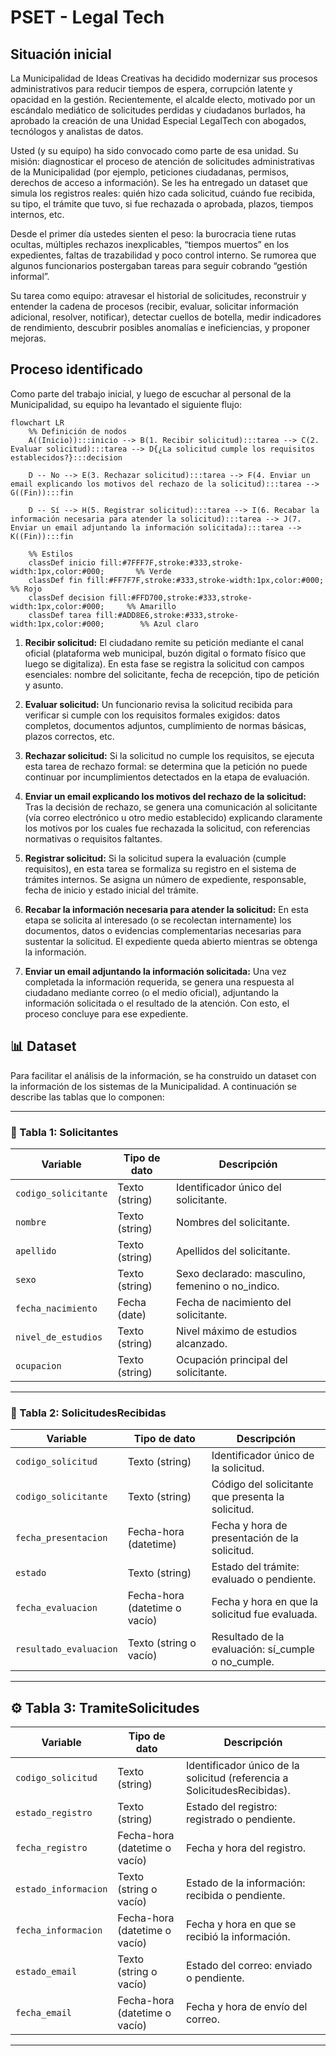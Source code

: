 # PSET - Legal Tech

## Situación inicial

La Municipalidad de Ideas Creativas ha decidido modernizar sus procesos administrativos para reducir tiempos de espera, corrupción latente y opacidad en la gestión. Recientemente, el alcalde electo, motivado por un escándalo mediático de solicitudes perdidas y ciudadanos burlados, ha aprobado la creación de una Unidad Especial LegalTech con abogados, tecnólogos y analistas de datos.

Usted (y su equipo) ha sido convocado como parte de esa unidad. Su misión: diagnosticar el proceso de atención de solicitudes administrativas de la Municipalidad (por ejemplo, peticiones ciudadanas, permisos, derechos de acceso a información). Se les ha entregado un dataset que simula los registros reales: quién hizo cada solicitud, cuándo fue recibida, su tipo, el trámite que tuvo, si fue rechazada o aprobada, plazos, tiempos internos, etc.

Desde el primer día ustedes sienten el peso: la burocracia tiene rutas ocultas, múltiples rechazos inexplicables, “tiempos muertos” en los expedientes, faltas de trazabilidad y poco control interno. Se rumorea que algunos funcionarios postergaban tareas para seguir cobrando “gestión informal”.

Su tarea como equipo: atravesar el historial de solicitudes, reconstruir y entender la cadena de procesos (recibir, evaluar, solicitar información adicional, resolver, notificar), detectar cuellos de botella, medir indicadores de rendimiento, descubrir posibles anomalías e ineficiencias, y proponer mejoras. 

## Proceso identificado

Como parte del trabajo inicial, y luego de escuchar al personal de la Municipalidad, su equipo ha levantado el siguiente flujo:

```mermaid
flowchart LR
    %% Definición de nodos
    A((Inicio)):::inicio --> B(1. Recibir solicitud):::tarea --> C(2. Evaluar solicitud):::tarea --> D{¿La solicitud cumple los requisitos establecidos?}:::decision

    D -- No --> E(3. Rechazar solicitud):::tarea --> F(4. Enviar un email explicando los motivos del rechazo de la solicitud):::tarea --> G((Fin)):::fin

    D -- Sí --> H(5. Registrar solicitud):::tarea --> I(6. Recabar la información necesaria para atender la solicitud):::tarea --> J(7. Enviar un email adjuntando la información solicitada):::tarea --> K((Fin)):::fin

    %% Estilos
    classDef inicio fill:#7FFF7F,stroke:#333,stroke-width:1px,color:#000;       %% Verde
    classDef fin fill:#FF7F7F,stroke:#333,stroke-width:1px,color:#000;          %% Rojo
    classDef decision fill:#FFD700,stroke:#333,stroke-width:1px,color:#000;     %% Amarillo
    classDef tarea fill:#ADD8E6,stroke:#333,stroke-width:1px,color:#000;        %% Azul claro
```
1. **Recibir solicitud:** El ciudadano remite su petición mediante el canal oficial (plataforma web municipal, buzón digital o formato físico que luego se digitaliza). En esta fase se registra la solicitud con campos esenciales: nombre del solicitante, fecha de recepción, tipo de petición y asunto.

2. **Evaluar solicitud:** Un funcionario revisa la solicitud recibida para verificar si cumple con los requisitos formales exigidos: datos completos, documentos adjuntos, cumplimiento de normas básicas, plazos correctos, etc.

3. **Rechazar solicitud:** Si la solicitud no cumple los requisitos, se ejecuta esta tarea de rechazo formal: se determina que la petición no puede continuar por incumplimientos detectados en la etapa de evaluación.

4. **Enviar un email explicando los motivos del rechazo de la solicitud:** Tras la decisión de rechazo, se genera una comunicación al solicitante (vía correo electrónico u otro medio establecido) explicando claramente los motivos por los cuales fue rechazada la solicitud, con referencias normativas o requisitos faltantes.

5. **Registrar solicitud:** Si la solicitud supera la evaluación (cumple requisitos), en esta tarea se formaliza su registro en el sistema de trámites internos. Se asigna un número de expediente, responsable, fecha de inicio y estado inicial del trámite.

6. **Recabar la información necesaria para atender la solicitud:** En esta etapa se solicita al interesado (o se recolectan internamente) los documentos, datos o evidencias complementarias necesarias para sustentar la solicitud. El expediente queda abierto mientras se obtenga la información.

7. **Enviar un email adjuntando la información solicitada:** Una vez completada la información requerida, se genera una respuesta al ciudadano mediante correo (o el medio oficial), adjuntando la información solicitada o el resultado de la atención. Con esto, el proceso concluye para ese expediente.

## 📊 Dataset

Para facilitar el análisis de la información, se ha construido un dataset con la información de los sistemas de la Municipalidad. A continuación se describe las tablas que lo componen:

---

### 🧍 Tabla 1: Solicitantes

| Variable | Tipo de dato | Descripción |
|-----------|---------------|--------------|
| `codigo_solicitante` | Texto (string) | Identificador único del solicitante. |
| `nombre` | Texto (string) | Nombres del solicitante. |
| `apellido` | Texto (string) | Apellidos del solicitante. |
| `sexo` | Texto (string) | Sexo declarado: masculino, femenino o no_indico. |
| `fecha_nacimiento` | Fecha (date) | Fecha de nacimiento del solicitante. |
| `nivel_de_estudios` | Texto (string) | Nivel máximo de estudios alcanzado. |
| `ocupacion` | Texto (string) | Ocupación principal del solicitante. |

---

### 📄 Tabla 2: SolicitudesRecibidas

| Variable | Tipo de dato | Descripción |
|-----------|---------------|--------------|
| `codigo_solicitud` | Texto (string) | Identificador único de la solicitud. |
| `codigo_solicitante` | Texto (string) | Código del solicitante que presenta la solicitud. |
| `fecha_presentacion` | Fecha-hora (datetime) | Fecha y hora de presentación de la solicitud. |
| `estado` | Texto (string) | Estado del trámite: evaluado o pendiente. |
| `fecha_evaluacion` | Fecha-hora (datetime o vacío) | Fecha y hora en que la solicitud fue evaluada. |
| `resultado_evaluacion` | Texto (string o vacío) | Resultado de la evaluación: sí_cumple o no_cumple. |

---

## ⚙️ Tabla 3: TramiteSolicitudes

| Variable | Tipo de dato | Descripción |
|-----------|---------------|--------------|
| `codigo_solicitud` | Texto (string) | Identificador único de la solicitud (referencia a SolicitudesRecibidas). |
| `estado_registro` | Texto (string) | Estado del registro: registrado o pendiente. |
| `fecha_registro` | Fecha-hora (datetime o vacío) | Fecha y hora del registro. |
| `estado_informacion` | Texto (string o vacío) | Estado de la información: recibida o pendiente. |
| `fecha_informacion` | Fecha-hora (datetime o vacío) | Fecha y hora en que se recibió la información. |
| `estado_email` | Texto (string o vacío) | Estado del correo: enviado o pendiente. |
| `fecha_email` | Fecha-hora (datetime o vacío) | Fecha y hora de envío del correo. |

---

